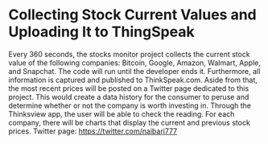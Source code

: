 # Collecting Stock Current Values and Uploading It to ThingSpeak
Every 360 seconds, the stocks monitor project collects the current stock value of the following companies: Bitcoin, Google, Amazon, Walmart, Apple, and Snapchat. The code will run until the developer ends it. Furthermore, all information is captured and published to ThinkSpeak.com. Aside from that, the most recent prices will be posted on a Twitter page dedicated to this project. This would create a data history for the consumer to peruse and determine whether or not the company is worth investing in. Through the Thinksview app, the user will be able to check the reading. For each company, there will be charts that display the current and previous stock prices.
Twitter page: https://twitter.com/naibari777
